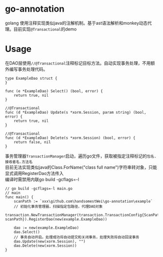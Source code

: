 # go-annotation
golang 使用注释实现类似java的注解机制。基于ast语法解析和monkey动态代理。目前实现`@Transactional`的demo

# Usage

在DAO层使用`//@Transactional`注释标记目标方法。自动实现事务处理，不用额外编写事务处理代码。

```
type ExampleDao struct {
}

func (e *ExampleDao) Select() (bool, error) {
	return true, nil
}

//@Transactional
func (d *ExampleDao) Update(s *xorm.Session, param string) (bool, error) {
	return true, nil
}
	
//@Transactional
func (d *ExampleDao) Delete(s *xorm.Session) (bool, error) {
	return false, nil
}
```

事务管理器`TransactionManager`启动，遍历go文件，获取被指定注释标记的`包名.接收者名.方法名`  
目前无法实现类似java的Class.ForName("class full name")字符串转对象，只能显式调用RegisterDao方法传入  
编译时需禁用内联go build -gcflags=-l  

```
// go build -gcflags=-l main.go
// main
func main() {
	scanPath := `xxx\github.com\handsomestWei\go-annotation\example`
	// 初始化事务管理器，扫描指定包路径，代理DAO对象
	transaction.NewTransactionManager(transaction.TransactionConfig{ScanPath: scanPath}).RegisterDao(new(example.ExampleDao))

	dao := new(example.ExampleDao)
	dao.Select()
	// 事务自动开启。处理成功将自动提交和关闭事务，处理失败将自动回滚事务
	dao.Update(new(xorm.Session), "")
	dao.Delete(new(xorm.Session))
}
```
